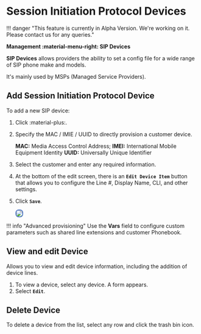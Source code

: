 # Session Initiation Protocol Devices

!!! danger "This feature is currently in Alpha Version. We're working on it. Please contact us for any queries."

**Management :material-menu-right: SIP Devices**

**SIP Devices** allows providers the ability to set a config file for a wide range of SIP phone make and models.

It's mainly used by MSPs (Managed Service Providers).

## Add Session Initiation Protocol Device

To add a new SIP device:

1. Click :material-plus:.

2. Specify the MAC / IMIE / UUID to directly provision a customer device.

    **MAC:** Media Access Control Address;
    **IMEI:** International Mobile Equipment Identity
    **UUID:** Universally Unique Identifier

3. Select the customer and enter any required information.

4. At the bottom of the edit screen, there is an **`Edit Device Item`** button that allows you to configure the Line #, Display Name, CLI, and other settings.

5. Click **`Save`**.

    <img src= "/misc/img/sip-device1.png" style="border: 2px solid #4472C4; border-radius: 8px;">

!!! info "Advanced provisioning"
    Use the **Vars** field to configure custom parameters such as shared line extensions and customer Phonebook.

## View and edit Device

Allows you to view and edit device information, including the addition of device lines.

1. To view a device, select any device. A form appears.
2. Select **`Edit`**.

## Delete Device

To delete a device from the list, select any row and click the trash bin icon.
